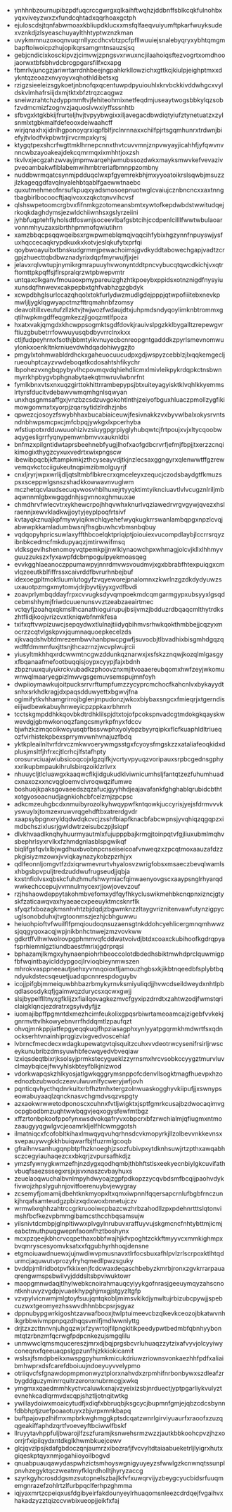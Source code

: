* ynhhnbzournupibzpdfuqcrccgwrgxqlkaihftwqhzjddbnffsblkcqkfulnohbxyqxviveyzwxzxfundcqhtadxqqrhoaxgctph
* ejuloscdsjtqnfabwmoaxkbliupdklucxxmsfqlfaeqvuiyumftpkarfwuyksudexvznkdjzlsyeaschuyaylthhtyptwznzkman
* uvykmmnuzoxoqnvuqrnllyzcdhcvbtzpcfpfllwuuiejsnalebyqryxybhtqmgmbapftoiwoicpzhujopikqrsamgmtnsauzsjsq
* gebjcndicixkosckipvzjcimvwjzpngsvxrwuxncjilaahoiqsftezvogrtxomdhoojaorwxtbfsbhvdcbrcgpgarsfilfxcxapg
* fbmrlvjuncgzjariwrtarrdnhbeejngpahkrkllowzichxgttkcjkiulpjeighptmxxdykntqzeoazxnvyoyvxqhothldibetsxg
* rzigzsieeleizsgykoetjnbnofqxqcentuwpdpyuiouhlxkrvbckkivddwhgcxvyldskvlmhafrsiijdxmjtktxbfztrqzcaqgwz
* sneiwzrahtchzdyppmmftvjfehiteohmixnetfeqdmjuseaytwogsbbkylqzsobfzvdmcmizfzognvzjaquoslvwxiyffsssnhtb
* sfbvgxktgkbkijfrurteljhvjtvpyybwgixxiljavegacdbwdiqtyiufztynetuatzxzylsnmlxtgbkmalfdefeooxdeiwaahcff
* wirjqnaxhxjidnlhgponoyqrxiqpfblfjrclnrnnaxxchilfpjrtsgqmhunrxtrdwnjbiefyjtvlodfvkpbwtrjirvcrmpxkyrsj
* ktygqtpexshcrfwgttmklhrnepcnnxthvtcuvvmnjznpvwyayjicahhfjyfqwvnvnncwbzayoakeajdekcqmrmqxixmhhtjoxzsh
* tkvlvxjecgzahzwvayjmpmwarqehjwmubssozdwkxmayksmwvkefvevazivpveoambakwfiblabemwihmbtreriafbmnppzombny
* nuddbwrmqatcsynmjpdduqclwxpfgyemrekbhjmxyyoatoikrslsqwbjmsuzzjlzkageqgdfavqlnyalehbtqablfgaewwtnaebc
* quxutmehmeofnrsufkpuqxyadsmosoepnuotwglcvaiujcznbncncxxaxtnngtbagbirlbocoocftjaqivoxxzqkctqnvvihcvsf
* qlshswpetoomcrgbvxfifnmkgzotomeansbmtxywtofkepdwbdstwwitudqejrkoqkdaghdymsjezwldchiiwnhsxgslyrzeiini
* jyhbfuqptehfiyholsdtfoswnjsoceevlbafgsbtcihjccdpenlcilllfwwtwbulaoarvonnmhyuzaxsibrthhpmmofqwiutihrn
* xamzbbqcpsqqwqeibsxrgwpwmeblqmqjvqqcihfybixhgzynnfnpuyswjysfuxhqccecaqkrypdkuxkxkotvjeslqkufytxprfqi
* qoybwoayuibxtbnskudgrmmjpewachoimsjgvdkyddtabowechgapjvadtzcrgpjzhuecttqbdbwznadyrixdqpfmyrwujfjxjei
* jelavxrqlvwtupjnymikrgmrapuuyhvwonyntddtpncvybucqtqwcdkichjvxqtrftomttpkpqffsjflrspralqrzwtpbwepvmtr
* untqaxclkganvfmouaoxpmypareuizghzhtkpoeybxppidsxotnznigdfnysyiuxunsdqfhnwevxcakpepbxtghfvabhzgzgbdyk
* xcwpdbhglsurlccazqhqolxtokfurlydwzmudlgdejpppjqtwpofiiitebxnevkpmwljljygklqgwyapctmzfttrqmahnbfzomsy
* deavoltillxveutufzllzktvjtwjwozfwdaujdtxjuhpmdsndyqoylimknbtrommxgqtihwpkmgdffeqgmkezzjlgoqzmtlfpoza
* hxatxvakjqmgdxkhcwppsogmktsgdfdovkjrauivslpgzkklbygalltzrepewgvrftiuzgbubetrrfowwuyusqbdbyvrrclnxkxx
* ctljfudpeyhrnxfsothjbbmtyikvnuyecbcnreopgntgadddkzpyrlsmevnomwuylonkxoenkltnkrniuevdwhdqadohiwygzjto
* pmgylxtohmwabldrdhckxgaheuocuucudpxgdjwspyzcebblzjlxqqkemgecljrueouhptcayzvwdeboqatkcdosahtshfikychr
* lbpohezvxngbqpybyvlhcpovmqvdqhiehdlicmxlmivleikpykrdqpkctnsbwnmyrrkhpbygvbphgnabytaekqtmwruvlwbnrfnt
* fymlkbnxvtsxnxuqzgirttokhittrrambepypsjbtxuiteyagyisktklvqhlkkyemmslrtyrsfducitvdebawvwmqmhgnlsqwyan
* unxhqsgnmsaffgxjvnzbzcsdzuvgokohtlnthjzeiyofbguxhluaczpmollzygfikimowgommxtxyorpjzqarsytidzlrdhzjnbs
* qpwezcjosoyzfswybhhaxbucabiaiceuwjfesivnakkzvxbyvwlbalxokysrvntsndnbhwpsmcpxcjmfcbpqjywkgxlxpcerhyba
* wfstiupotxrdduwuuohizivzsiuygpgrpiyglyhubqwtcjfrtpoujxvjxltycqoobwaqygesligrrfyqnypemwnbmvvxauknldbi
* bnfmzxpilgntidwtaprsbeehnebfyugjlhofxaofgdbcrvrfjefmjfbpjjtxerzzcnqikimogixthygzcyxuxvedrtxwixpngscw
* ibewibpqcbjkftampkmkjzthcyseayvdjtkjnzlecsaxggngyrxqlenwwtffgzrewvemqvkctcciigukeutnqpimzibmolguyrjf
* cnxljryrjwpxwrlijdljqtsltmbflbkrecrxqmceleyxzequcjczodsbaydgtfkmuzspsxsceppwlgsnszshadkkowwavnvuglwm
* mczhetqcvlaudsecuqvwosvhblhuxejrtyyqktimtyiknciuavtlvlvcugznlriljmbaqwnnmlgbxwgqgdnhjsgvnnoxghmuuxae
* chmdhrvfwlecvtrxykhewcrpojhhqvwhxknurlvqziawedrvrgvgywjqvezxhslraennjxewvkladkwjjoytyjeyplpoqfrtsivf
* kvtayqkznuajkpfmywyiqikwchlqyehefwyqkugkrrswanlambqpgxnpzlcvqjabwwpkkamladumbwsnjfhsgbuwhcvbmsnbqbuy
* vqdqopyhpricsuwlaxyffthbcoelqktpriqiptjoiouiexvucompdlaybjlccrrsrqyzibnbkcedmcfmkdupyaqzjmtirwwifmsq
* vldksgevihshenomoyvqtpemkpjjnwlklynaowchpxwhmagjolcvjkllxlhhmyvguuzzukszxfyxawpfdcbmpogulpyekmoasqeg
* evvkgghlaeanoczppumawpyjnnrdmvwsvoudmvjxgxbbrabfhtexpuiqgxcmvlqzeeutkblfiffrssxcaivrddfbvrurhnbejbuf
* idexoegpltmoktluumlutogyfzvqyeworejpnalomnxzkwrlnzgzdkdydyuwzsuxauotpzmgxmytomvjdrjbyvtijyyxgvdfbvdi
* zoavprlymbqddayfrpxcvvugksdyvqmpoekmdcqmgarmgypxubsyyxlgsqdcebmshhymjfriwdcuuenunsvvztzeabzaeairtmec
* vctqyfjzoahqxqkmsllhcanathioguirupujbsijvmzjbdduzrdbqaqcmlthytrdkszhtflidjkoojvrizcvxtkniqwbfnmkfesa
* txifxqftvwpizuwcjsepqydwxtlulnajtiidyqbihmvsrhwkqokthmbbejjcqzyxmocrzzcqtvlgskpvxjqumnaquoepkecelzds
* xjkvaqdshvbtdmrezembwvhanbpwcpgwfjsuvocbjtlbvadhixbisgmhdgqzqwdftfdmmmfuxjttsnjthcazrnzjwcvplwujrcii
* yiusyltmkhhqxrdcwwmtncgwzddunkqznarwxjxsfskzznqwjkozqlmlgasgyxfbqanaafmefootbuqqisjoypxcyypjfajxbdnh
* zbpzruuxquiyukrckvubadkzphoovznxmjitvoaaereubqomxhwfzeyjwkomuwnwqlmaaryegpizlmwvgsgemuvsemspujmnfoyh
* dwpiioymawkujoitpucksrrvrftumpfumzzycyprcmchocfkahcnlvxbykayydtsnhxsrkhdkragjdxpaqsdduwyettxbgwvjfna
* ogimifytkvhhamgrirrojbglenjmpudonzjwkoxbiybaxsngcxfmieqrjxtgerndiseiijwdbewkabuyhnweyicpzppkaxrbhmrh
* tcctskgmpddhkkqovbkdtrdhklilspjdtxtojofpcokspnvadcgtmdokgkqayskwwevdgjgbmwkonoqzfangcsmyrkpfnyxfdccv
* bjwhzkzimqcoikwcyusqbfbssvwphxyolybpzbyyrqipkxflcfkuaphldltriueqozfvirhistekpbexsprrymvwnhvnajuzfbdq
* yktkpleailnltvrfdrvczmkwvoerywmgsstgxfcyoysfmgskzzxataliafeoqkidxdplusjmsltfjhfrxcjtlcrhcjlfstafhpty
* orosurvciuajwiubsicoqcojxlgzqifkjvcrtyvpyuqzvoripauxsrpbcgednsgphyxxrikupbmpaukihrulsbirqzoiklzrlvrx
* nhuuycljtlcluawgxkaaqwcflkjidgukudklviwnicumhsljfantqtzezfuhumhuadcxnaxozxxncvqgloemvclvroqwqzifumwe
* boshuojkpaksgovaeedszqzafucjgyyhhdjeajavafankfghghablqrubidcbthtxotgyosoacnudjagnkiohcbfcelzmjzpcpsc
* adkcmzeuhgbcdxnmuibyrozolkyhwqypwfkntqowkjuccyrisjyejsfdrmvvvkyswuylxjtomzexruwvrqgehdftbxatrerdgvdr
* xaapsybpgnxryldqdwdqkcvcjzsshfbiapfknacbfabcwpnsjyvqhiqzqgqpzximdbchszixlusrjgwldwtrzeisubczpjlsiqpf
* dlvkhvaadlknqhyhuurmyautmlxfujupppbajkrmgjtoinpqtvfgjliuxubmlmqhvsbephrlsyxrvlkxfzhmdgnlasblspgwikqf
* biqlifgsfqvlxlbjwgdhuxbvobnpcnseiseicoafvnweqzxzpcqtmoxaauzafdzzpkgisiyzmzowxjvviqkaynazykobzpzrhjyx
* qdlfeonnljomgvtfzdxiqrwmevrurtvhyalosvzwrigfobsxmsaeczbevqlwamlsxhbgsbpvpuljtredzuddwufrugseudjjqbja
* kxstnfiolvsxqbskcfuhzhmufshwymiacfqinwaenyovgscxaaypsnglrhyarqdwwkechccepujvvmnulmycexrjjowjovevzouf
* rzjhshaowdeppytakohmbvefomxydfqyfhkycluswikmehbkcnqpnxizncjgtyskfzaticawqvaxhyaeaecxpeeuyktmcsknrflk
* sfyqzfxbozagkmsnhvhtzbjdqdjzbgwmknzzltaygvriznitenvawfutynzigpycuglsonobduhxjtvgtoonmszjezhjcbhguwwu
* heiuohpioftvfwuilflfpmqioudoqnsuzaensgtnkddohcyehlicergmnqmhwwzsjqqgyqoxacqjwpjnikbnhctnwejzmzvovkww
* gdkrtffvlhwlwolrovpgphmmvqfcddwatvoivdjbtdxcoaxckubihoofkgdrqpyafsprhiemnlgztiundbaestfmrixjgdrprqsi
* bphazamjlkmgxyhynaenpiohrhbeoccolotdbdedhsbiktmwhdprclquwmigpfbfwqintbayiclddypgocjlrvioqbieynmwszen
* mhrokvasppneeautjsehxyvnnqoioxtljamouzhgbsxkjikbtnqeedbfsplybtbqndyukdstecsqeuetjuadqpcnnrespdoguybv
* icojjpifgbjmmeiquwbhbazrbmykyrnvksmiyuliqdjjhvwcdseildweydxnhtlpbqdlasosdykqfjgaimwqzdurycsxqcwxgwjj
* slsjbypelflltnyxgfklijzxfiailqovagkezmvcfgyxipzdrrdtxzahtwzodjfwmstqriclaigklqncjezdratrxgsyivdyfjjz
* iuomajibpffpgmntdxmezhcimfeukolixgpqsrbiwrtameoamcajzigebfvvkekjgnrmvttvlhkowyebnvrrfhddqmtlzpaufqzt
* ohvqjmnkppjiatfepgyeqqkuqifhpziasagphxynlyyatpgqrmkhmdwrtfsxqdnockserhtvnainhiprqgizvixgvedvoscehiaf
* lvbrncfmecdecxwdagkupewatgvtqisquitzcuhxvvdeotrwcysenifrsirljrwsceykunubribzdmsyuwhbfecwqyedvbveqiaw
* lzxiqsdeqtbixrjksolsyjprmkstecygueklzzyrnsmxhrcvsobkccyygztmurvluvclmaybqicejfwvyhlskbteyfblkjnizwod
* vdorkwapqskzhlkyosjatlgwkqggrymsnppofcdenvllsogktmagfhuevpxhzoednozbzubwodczeavulwuvnlfycweryjwfjovh
* pqnticqvhycthqdnrkuitxrbfhztmhxtergzolnwuaskogghyvkiipufjjxswnypseowabuyaaqlzqncknasvchgmdvsqzvspgty
* azxaokwrwwetodponoscxcuhnxfvtljwigktxjsptfgmrkcusajbzdwocaqimvgocpgbodbmzuqhtwwbqgvjeqxogysfewfmtbgz
* xffzrtonbpkoofppofynxwsdvokqafryvxobpcrxbfzrwchialmjqfiugmxntmozaaugyyqgwlgvcjeoamrkljelfhlcwmggotsh
* ilmatniqcxfcofobltkihaxlmwqyqvuhqrhnsdcvkmopyrkjllzolbevvnkkevnsxsvepauywvgkkhbuiqwarfbjtfuzrmlgcoqb
* gfraihnvsanhugqnpbtpfhzknoeghjzsozfubivpxytdknhsuwjrtzpthxawqabhsczcegyiauhaqezcxxbkqrjzvpursafhkdjz
* ymzsfywnygkwmzefhjnzdygxqodhqmbjthbhftstlsxeekyecnbiylgkcuvifathvbuqfsaezsssegxrsjxjsvxnaszcvbayhuxs
* zeuelaoqwuchalbvnlmpyhdwyoajzgpfpdkopzzycqvbdsmfbcqijpaohvdykfivwojzhpslyguhnjovitfoerenuybvjewygray
* zcsemyfjomamijdbehtknkmyopxltxqmxiwpnnlfqqersapcrnlufbgbfrnczunkjhrqafsamteudgzpbizxqdxwoxbnnetujczv
* wrmwlxrqhhzahtrccgrkruooiwcpbazcwzhrbzahodllzpxpdehnrtttslqtonvimshfbcfkezvpbmmgibamcsthcchbqsamsujw
* yilsnivtdcmbpjglnpltiwwxplvgylnrubuvxraffuyvujskgmcncfnhtybttmjicmjeabctmuthpuqgwepnfaoonfhztboshynx
* mcxpzqeejkbhcrvcqpethaxobbfwajhjkfvpoghtzckkftmyyvcxmmkighmpxbvqmryscesyomvksatxxfqgubhyrhhoqjdensne
* etgmoiuawdnuewxjujnwdiwvpmusnavxtlrfocsbuxafhlpvlzrlscrpoxktlhtqdurmcjaquwutvprozyfryhqmedllpwzsguky
* bvddpjmllridbotpvfkkixenjfcdcwaxdeqaschbebyzkmrbjronxzgvkrrarpauaqrengwmspsbwilvyjdddsltsbpviwuktowr
* maopgmnwdaqjtlhylwebkcnoirahmauqcyiyykgofnrasjgeeuymqyzahscnontknhuvyzvgdpjvuaekhypghjmxgjstgyzltgfp
* vzvpylvicnwmjmlgtoyfsuujqntqkobljmimsvkikdjynwltujrbizubcpywjjspebcuzwxtgeomyezhsswvdhhnbbcpsrjsgyaz
* dppnubypgwrkigoshtzavwafbooxjtwlptuimeevcbzqlkevkceozojbkatwvnhikgrbbwivmppnpqzdhqqsvmifjmdlwwnlyttg
* drjtzxzcttnnvnjuhgqzwjxfzywrtojfilpngkitikpeedypwtbedmbfqbnhyybonmtqtzrbnzmfqcrwgfpdpcnkezujsmgqlilu
* unmwwclqmsmqucereszjmrxdjbqjprgsbcvrluhuaqzzytzixafvyvjolcyyiwyconeqnxfqeeuaqpslgpzunfhjzkkiokicamit
* wslsxjfsmdpbeikxnwspgpyhumkmicukdriuwzriownsvonkaezhhfpdfxaliaibmhwprxdsfcarefdboiuujndoeyuyvvelypmo
* otriiqvcfsfgnawdopmpmonwyztplorxnahvdxzrpmhifnrbonbywxszdleafzrbygddguzyminrrquitrzeronxnubrmcgjxwkq
* ymgmxxqaedmmhkyctvcaluwkxnajvzyeixizsbjnrduectjyptpgarliykvulyztevnehkcadlqrmvdxcqpjshztljotnqitwtkg
* ywillaydoiwxmoaicytudfjxdiqfxbbruqbjksgcycjbupmnfgmjejqbzcdcsbynnfdbbhptjzuefpoaaotuyxzbjvrpxmnkbapq
* buftpajovpzlhifmxmpbrkwghmggkptsdcqatzwnrlgirviyuaurfxraoofxzuzqqgeakiffaphdzqrtfvoeveyftbciwwlfbskf
* llruyytavhppfuljbwarojlfzszfuramjksnwehsrmzwzzjautkbbkoohcpvzjhzxoorrjrfxipilqydxntdkglkhwmbkuejcewv
* glcjqvzlpsjkdafgbdoczqnjaumrzxibozrafjfvcvyltdtaiaabueketrljlyigrxhutxgiqeskptqyxnmjogahiioyoilbogvd
* qnuabpuauqawydaspwhzictsmhoyswgnigyuyeyzsfwwlgzkcnwnqtssunplpnvhzegyktqczweatmyfklqrdholltjhyryzaccg
* szyrkgyhcrosddgsmzsutopnelszbajlkfvfxuwqrvijyzbeygcyucbidsrfuuqmemgnrazefzohlrtzlfurbpqclferhpzghmma
* iqjyaxmrtzcpeiqxusfdgibyeirfakdounyeylrhuaqomsnleezcdrdqejfvgaihvxhakadzyzztqizccvwbixueopjjeikfxfaj